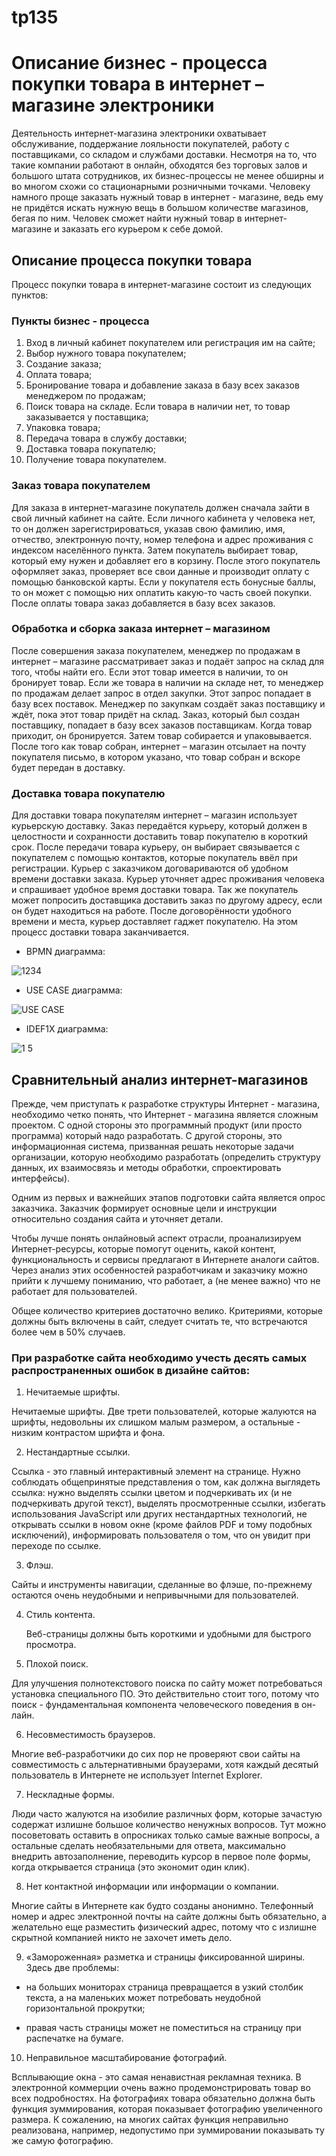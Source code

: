 # tp135
# Описание бизнес - процесса покупки товара в интернет – магазине электроники


   Деятельность интернет-магазина электроники охватывает обслуживание, поддержание лояльности покупателей, работу с поставщиками, со складом и службами доставки. Несмотря на то, что такие компании работают в онлайн, обходятся без торговых залов и большого штата сотрудников, их бизнес-процессы не менее обширны и во многом схожи со стационарными розничными точками. Человеку намного проще заказать нужный товар в интернет - магазине, ведь ему не придётся искать нужную вещь в большом количестве магазинов, бегая по ним. Человек сможет найти нужный товар в интернет-магазине и заказать его курьером к себе домой.

## Описание процесса покупки товара 


Процесс покупки товара в интернет-магазине состоит из следующих пунктов:


### Пункты бизнес - процесса


1.	Вход в личный кабинет покупателем или регистрация им на сайте;
2.	Выбор нужного товара покупателем;
3.	Создание заказа;
4.	Оплата товара;
5.	Бронирование товара и добавление заказа в базу всех заказов менеджером по продажам;
6.	Поиск товара на складе. Если товара в наличии нет, то товар заказывается у поставщика;
7.	Упаковка товара;
8.	Передача товара в службу доставки;
9.	Доставка товара покупателю;
10. Получение товара покупателем.


### Заказ товара покупателем

   Для заказа в интернет-магазине покупатель должен сначала зайти в свой личный кабинет на сайте. Если личного кабинета у человека нет, то он должен зарегистрироваться, указав свою фамилию, имя, отчество, электронную почту, номер телефона и адрес проживания с индексом населённого пункта. Затем покупатель выбирает товар, который ему нужен и добавляет его в корзину. После этого покупатель оформляет заказ, проверяет все свои данные и производит оплату с помощью банковской карты. Если у покупателя есть бонусные баллы, то он может с помощью них оплатить какую-то часть своей покупки. После оплаты товара заказ добавляется в базу всех заказов.
   
### Обработка и сборка заказа интернет – магазином

   После совершения заказа покупателем, менеджер по продажам в интернет – магазине рассматривает заказ и подаёт запрос на склад для того, чтобы найти его. Если этот товар имеется в наличии, то он бронирует товар. Если же товара в наличии на складе нет, то менеджер по продажам делает запрос в отдел закупки. Этот запрос попадает в базу всех поставок. Менеджер по закупкам создаёт заказ поставщику и ждёт, пока этот товар придёт на склад. Заказ, который был создан поставщику, попадает в базу всех заказов поставщикам. Когда товар приходит, он бронируется. Затем товар собирается и упаковывается. После того как товар собран, интернет – магазин отсылает на почту покупателя письмо, в котором указано, что товар собран и вскоре будет передан в доставку.
 
### Доставка товара покупателю

   Для доставки товара покупателям интернет – магазин использует курьерскую доставку. Заказ передаётся курьеру, который должен в целостности и сохранности доставить товар покупателю в короткий срок. После передачи товара курьеру, он выбирает связывается с покупателем с помощью контактов, которые покупатель ввёл при регистрации. Курьер с заказчиком договариваются об удобном времени доставки заказа. Курьер уточняет адрес проживания человека и спрашивает удобное время доставки товара. Так же покупатель может попросить доставщика доставить заказ по другому адресу, если он будет находиться на работе. После договорённости удобного времени и места, курьер доставляет гаджет покупателю. На этом процесс доставки товара заканчивается.  
   
  - BPMN диаграмма:
   
![1234](https://user-images.githubusercontent.com/105587878/195516435-ad3e22cf-2a35-4c2e-a6ec-3d71de58d838.png)

  - USE CASE диаграмма:
   
![USE CASE](https://user-images.githubusercontent.com/105587878/198104475-c46c5906-6885-4038-ac40-f790ee4d14f7.png)

  - IDEF1X диаграмма:
   
![1 5](https://user-images.githubusercontent.com/105587878/198109449-bc2bd3e6-f714-450f-8b95-32d05820e148.png)



## Сравнительный анализ интернет-магазинов

   Прежде, чем приступать к разработке структуры Интернет - магазина, необходимо четко понять, что Интернет - магазина является сложным проектом. С одной стороны это программный продукт (или просто программа) который надо разработать. С другой стороны, это информационная система, призванная решать некоторые задачи организации, которую необходимо разработать (определить структуру данных, их взаимосвязь и методы обработки, спроектировать интерфейсы).


   Одним из первых и важнейших этапов подготовки сайта является опрос заказчика. Заказчик формирует основные цели и инструкции относительно создания сайта и уточняет детали.


   Чтобы лучше понять онлайновый аспект отрасли, проанализируем Интернет-ресурсы, которые помогут оценить, какой контент, функциональность и сервисы предлагают в Интернете аналоги сайтов. Через анализ этих особенностей разработчикам и заказчику можно прийти к лучшему пониманию, что работает, а (не менее важно) что не работает для пользователей.


   Общее количество критериев достаточно велико. Критериями, которые должны быть включены в сайт, следует считать те, что встречаются более чем в 50% случаев.

### При разработке сайта необходимо учесть десять самых распространенных ошибок в дизайне сайтов:

1) Нечитаемые шрифты.

  Нечитаемые шрифты. Две трети пользователей, которые жалуются на шрифты, недовольны их слишком малым размером, а остальные - низким контрастом шрифта и фона.

2) Нестандартные ссылки.

  Ссылка - это главный интерактивный элемент на странице. Нужно соблюдать общепринятые представления о том, как должна выглядеть ссылка: нужно выделять ссылки цветом и подчеркивать их (и не подчеркивать другой текст), выделять просмотренные ссылки, избегать использования JavaScript или других нестандартных технологий, не открывать ссылки в новом окне (кроме файлов PDF и тому подобных исключений), информировать пользователя о том, что он увидит при переходе по ссылке.

3) Флэш.

  Сайты и инструменты навигации, сделанные во флэше, по-прежнему остаются очень неудобными и непривычными для пользователей.

4) Стиль контента.

   Веб-страницы должны быть короткими и удобными для быстрого просмотра.

5) Плохой поиск.

  Для улучшения полнотекстового поиска по сайту может потребоваться установка специального ПО. Это действительно стоит того, потому что поиск - фундаментальная компонента человеческого поведения в он-лайн.

6) Несовместимость браузеров.

  Многие веб-разработчики до сих пор не проверяют свои сайты на совместимость с альтернативными браузерами, хотя каждый десятый пользователь в Интернете не использует Internet Explorer.

7) Нескладные формы.

  Люди часто жалуются на изобилие различных форм, которые зачастую содержат излишне большое количество ненужных вопросов. Тут можно посоветовать оставить в опросниках только самые важные вопросы, а остальные сделать необязательными для ответа, максимально внедрить автозаполнение, переводить курсор в первое поле формы, когда открывается страница (это экономит один клик).

8) Нет контактной информации или информации о компании.

  Многие сайты в Интернете как будто созданы анонимно. Телефонный номер и адрес электронной почты на сайте должны быть обязательно, а желательно еще разместить физический адрес, потому что с излишне скрытной компанией никто не захочет иметь дело.

9) «Замороженная» разметка и страницы фиксированной ширины. Здесь две проблемы:

- на больших мониторах страница превращается в узкий столбик текста, а на маленьких может потребовать неудобной горизонтальной прокрутки;

- правая часть страницы может не поместиться на страницу при распечатке на бумаге.

10) Неправильное масштабирование фотографий.

  Всплывающие окна - это самая ненавистная рекламная техника. В электронной коммерции очень важно продемонстрировать товар во всех подробностях. На фотографиях товара обязательно должна быть функция зуммирования, которая показывает фотографию увеличенного размера. К сожалению, на многих сайтах функция неправильно реализована, например, недопустимо при зуммировании показывать ту же самую фотографию.
